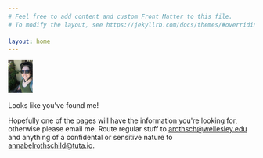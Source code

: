 ```yaml
---
# Feel free to add content and custom Front Matter to this file.
# To modify the layout, see https://jekyllrb.com/docs/themes/#overriding-theme-defaults

layout: home
---
```


<img src="images/IMG_4460.jpeg" width="10%" height="20%" />

Looks like you've found me! 

Hopefully one of the pages will have the information you're looking for, otherwise please email me. Route regular stuff to [arothsch@wellesley.edu](arothsch@wellesley.edu) and anything of a confidental or sensitive nature to [annabelrothschild@tuta.io](annabelrothschild@tuta.io). 